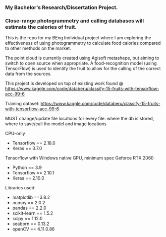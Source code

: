 ### **My Bachelor's Research/Dissertation Project.**
### Close-range photogrammetry and calling databases will estimate the calories of fruit. 
This is the repo for my BEng Individual project where I am exploring the effectiveness of using photogrammetry to calculate food calories compared to other methods on the market.

The point cloud is currently created using Agisoft metashape, but aiming to switch to open source when appropriate. 
A food-recognition model (using TensorFlow) is used to identify the fruit to allow for the calling of the correct data from the sources. 

This project is developed on top of existing work found @ https://www.kaggle.com/code/databeru/classify-15-fruits-with-tensorflow-acc-99-6

Training dataset: https://www.kaggle.com/code/databeru/classify-15-fruits-with-tensorflow-acc-99-6

MUST change/update file locations for every file: where the db is stored, where to save/call the model and image locations

CPU-only
- Tensorflow == 2.18.0 
- Keras == 3.7.0

Tensorflow with Windows native GPU, minimum spec Geforce RTX 2060
- Python == 3.9
- Tensorflow == 2.10.1 
- Keras == 2.10.0


Libraries used: 
- matplotlib ==3.8.2
- numpy == 2.0.2
- pandas == 2.2.0
- scikit-learn == 1.5.2
- scipy == 1.12.0
- seaborn == 0.13.2
- openCV == 4.11.0.86
